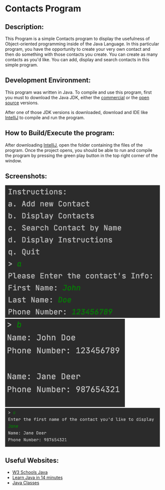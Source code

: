 # Contacts Program #

## Description: ##
This Program is a simple Contacts program to display the usefulness of Object-oriented programming inside of the Java Language. In this particular program, you have the opportunity to create your very own contact and then do something with those contacts you create. You can create as many contacts as you'd like. You can add, display and search contacts in this simple program.

## Development Environment: ##
This program was written in Java. To compile and use this program, first you must to download the Java JDK, either the [commercial](https://www.oracle.com/java/technologies/javase-downloads.html) or the [open source](https://jdk.java.net/) versions.

After one of those JDK versions is downloaded, download and IDE like [IntelliJ](https://www.jetbrains.com/idea/) to compile and run the program.

## How to Build/Execute the program: ##
After downloading [IntelliJ](https://www.jetbrains.com/idea/), open the folder containing the files of the program. Once the project opens, you should be able to run and compile the program by pressing the green play button in the top right corner of the window.

## Screenshots: ##

![Add a contact](AddContact.png)
![Display Contacts](displayContact.png)
![Search Contacts](searchContacts.png)

## Useful Websites: ##
* [W3 Schools Java](https://www.w3schools.com/java/)
* [Learn Java in 14 minutes](https://www.youtube.com/watch?v=RRubcjpTkks&t=559s)
* [Java Classes](https://www.w3schools.com/java/java_classes.asp)